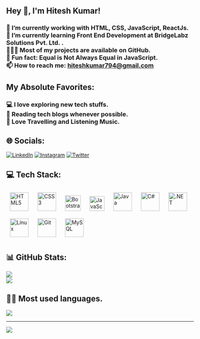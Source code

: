 ## Hey 👋, I'm Hitesh Kumar!<br>

### 🔭 I’m currently working with HTML, CSS, JavaScript, ReactJs.<br>🌱 I’m currently learning Front End Development at BridgeLabz Solutions Pvt. Ltd. .<br>👨🏻‍💻   Most of my projects are available on GitHub.<br>👾   Fun fact: Equal is Not Always Equal in JavaScript.<br>📫   How to reach me: hiteshkumar794@gmail.com<br>
## My Absolute Favorites:<br>
### 💻 I love exploring new tech stuffs.<br> 📰 Reading tech blogs whenever possible.<br> 🧳 Love Travelling and Listening Music.<br>

## 🌐 Socials:
[![LinkedIn](https://img.shields.io/badge/LinkedIn-%230077B5.svg?logo=linkedin&logoColor=white)](https://linkedin.com/in/hiteshkumar042) [![Instagram](https://img.shields.io/badge/Instagram-%23E4405F.svg?logo=Instagram&logoColor=white)](https://instagram.com/hiteshkumar042) [![Twitter](https://img.shields.io/badge/Twitter-%231DA1F2.svg?logo=Twitter&logoColor=white)](https://twitter.com/hiteshkumar042) 

## 💻 Tech Stack:
 
<div align="left">  
<a href="https://en.wikipedia.org/wiki/HTML5" target="_blank"><img style="margin: 10px" src="https://profilinator.rishav.dev/skills-assets/html5-original-wordmark.svg" alt="HTML5" height="50" /></a>
<a href="https://www.w3schools.com/css/" target="_blank"><img style="margin: 10px" src="https://profilinator.rishav.dev/skills-assets/css3-original-wordmark.svg" alt="CSS3" height="50" /></a>
<a href="https://getbootstrap.com/docs/3.4/javascript/" target="_blank"><img style="margin: 10px" src="https://profilinator.rishav.dev/skills-assets/bootstrap-plain.svg" alt="Bootstrap" height="42" /></a>
 <a href="https://www.javascript.com/" target="_blank"><img style="margin: 10px" src="https://profilinator.rishav.dev/skills-assets/javascript-original.svg" alt="JavaScript" height="40" /></a> 
<a href="https://www.java.com/" target="_blank"><img style="margin: 10px" src="https://profilinator.rishav.dev/skills-assets/java-original-wordmark.svg" alt="Java" height="50" /></a>
<a href="https://docs.microsoft.com/en-us/dotnet/csharp/" target="_blank"><img style="margin: 10px" src="https://profilinator.rishav.dev/skills-assets/csharp-original.svg" alt="C#" height="50" /></a>
<a href="https://dotnet.microsoft.com/download/dotnet-framework" target="_blank"><img style="margin: 10px" src="https://profilinator.rishav.dev/skills-assets/dot-net-original-wordmark.svg" alt=".NET" height="50" /></a> 
<a href="https://www.linux.org/" target="_blank"><img style="margin: 10px" src="https://profilinator.rishav.dev/skills-assets/linux-original.svg" alt="Linux" height="50" /></a>  
<a href="https://github.com/" target="_blank"><img style="margin: 10px" src="https://profilinator.rishav.dev/skills-assets/git-scm-icon.svg" alt="Git" height="50" /></a>    
<a href="https://www.mysql.com/" target="_blank"><img style="margin: 10px" src="https://profilinator.rishav.dev/skills-assets/mysql-original-wordmark.svg" alt="MySQL" height="50" /></a>  
  
</div>

</td><td valign="top" width="33%">



## 📊 GitHub Stats:
![](https://github-readme-stats.vercel.app/api?username=hiteshkumar042&theme=yeblu&hide_border=true&include_all_commits=false&count_private=false)<br/>
![](https://github-readme-streak-stats.herokuapp.com/?user=hiteshkumar042&theme=yeblu&hide_border=true)<br/>

## 🧑‍💻 Most used languages.
![](https://github-readme-stats.vercel.app/api/top-langs/?username=hiteshkumar042&theme=yeblu&hide_border=true&include_all_commits=false&count_private=false&layout=compact)

---
[![](https://visitcount.itsvg.in/api?id=hiteshkumar042&icon=0&color=0)](https://visitcount.itsvg.in)
